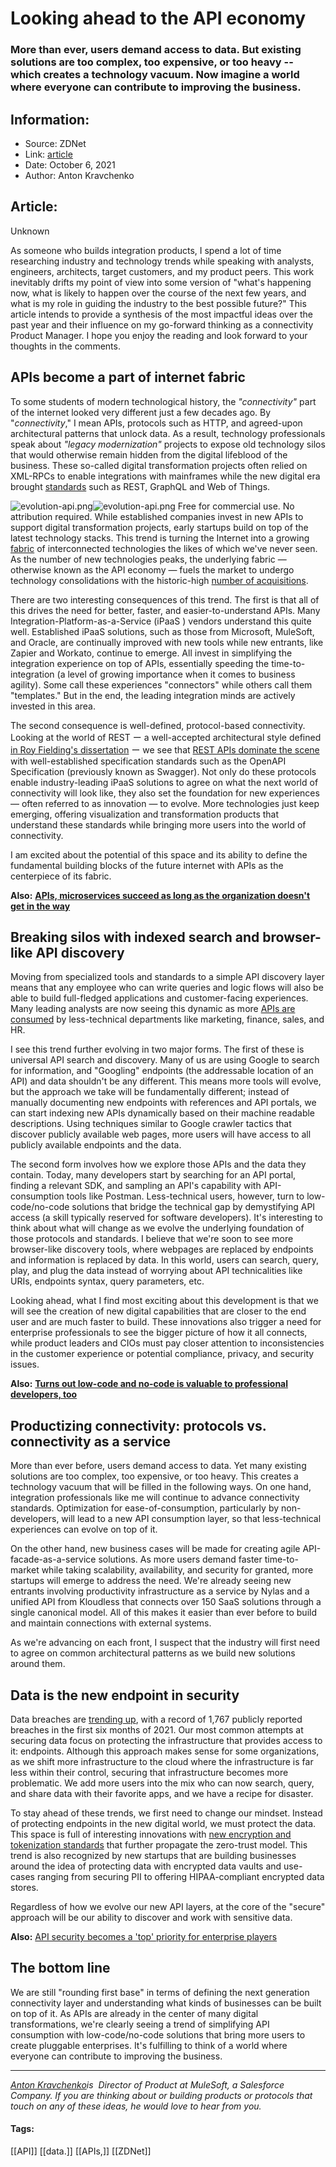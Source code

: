 # Looking ahead to the API economy
### More than ever, users demand access to data. But existing solutions are too complex, too expensive, or too heavy -- which creates a technology vacuum. Now imagine a world where everyone can contribute to improving the business.

## Information:
+ Source: ZDNet
+ Link: [article](https://www.zdnet.com/article/looking-ahead-to-the-future-of-api-economy/)
+ Date: October 6, 2021
+ Author: Anton Kravchenko


## Article:
Unknown


As someone who builds integration products, I spend a lot of time researching industry and technology trends while speaking with analysts, engineers, architects, target customers, and my product peers. This work inevitably drifts my point of view into some version of "what's happening now, what is likely to happen over the course of the next few years, and what is my role in guiding the industry to the best possible future?" This article intends to provide a synthesis of the most impactful ideas over the past year and their influence on my go-forward thinking as a connectivity Product Manager. I hope you enjoy the reading and look forward to your thoughts in the comments. 

 APIs become a part of internet fabric
--------------------------------------

To some students of modern technological history, the *"connectivity"* part of the internet looked very different just a few decades ago. By "*connectivity*," I mean APIs, protocols such as HTTP, and agreed-upon architectural patterns that unlock data. As a result, technology professionals speak about *"legacy modernization"* projects to expose old technology silos that would otherwise remain hidden from the digital lifeblood of the business. These so-called digital transformation projects often relied on XML-RPCs to enable integrations with mainframes while the new digital era brought [standards](https://api-university.com/blog/styles-for-apis-soap-rest-and-rpc/) such as REST, GraphQL and Web of Things. 

![evolution-api.png]()![evolution-api.png](https://www.zdnet.com/a/img/resize/e9e09082aec18610e6f2124f1310251765510d99/2021/10/05/09cb246f-de74-4ab2-bd16-b747475a848e/evolution-api.png?fit=bounds&auto=webp)
 Free for commercial use. No attribution required.
 While established companies invest in new APIs to support digital transformation projects, early startups build on top of the latest technology stacks. This trend is turning the Internet into a growing [fabric](https://chiefmartec.com/2020/04/marketing-technology-landscape-2020-martech-5000/) of interconnected technologies the likes of which we've never seen. As the number of new technologies peaks, the underlying fabric — otherwise known as the API economy — fuels the market to undergo technology consolidations with the historic-high [number of acquisitions](https://www.computerworld.com/article/3605102/noteworthy-technology-acquisitions-2021.html). 

There are two interesting consequences of this trend. The first is that all of this drives the need for better, faster, and easier-to-understand APIs. Many Integration-Platform-as-a-Service (iPaaS ) vendors understand this quite well. Established iPaaS solutions, such as those from Microsoft, MuleSoft, and Oracle, are continually improved with new tools while new entrants, like Zapier and Workato, continue to emerge. All invest in simplifying the integration experience on top of APIs, essentially speeding the time-to-integration (a level of growing importance when it comes to business agility). Some call these experiences "connectors" while others call them "templates." But in the end, the leading integration minds are actively invested in this area.  

The second consequence is well-defined, protocol-based connectivity. Looking at the world of REST ー a well-accepted architectural style defined [in Roy Fielding's dissertation](https://www.ics.uci.edu/~fielding/pubs/dissertation/top.htm) ー we see that [REST APIs dominate the scene](https://jaxenter.com/state-of-api-integration-report-136342.html) with well-established specification standards such as the OpenAPI Specification (previously known as Swagger). Not only do these protocols enable industry-leading iPaaS solutions to agree on what the next world of connectivity will look like, they also set the foundation for new experiences — often referred to as innovation — to evolve. More technologies just keep emerging, offering visualization and transformation products that understand these standards while bringing more users into the world of connectivity.  

I am excited about the potential of this space and its ability to define the fundamental building blocks of the future internet with APIs as the centerpiece of its fabric. 

**Also:** [**APIs, microservices succeed as long as the organization doesn't get in the way**](https://www.zdnet.com/article/apis-microservices-succeed-as-long-as-the-organization-doesnt-get-in-the-way/)

 Breaking silos with indexed search and browser-like API discovery
------------------------------------------------------------------






Moving from specialized tools and standards to a simple API discovery layer means that any employee who can write queries and logic flows will also be able to build full-fledged applications and customer-facing experiences. Many leading analysts are now seeing this dynamic as more [APIs are consumed](https://www.gartner.com/en/newsroom/press-releases/2021-02-15-gartner-forecasts-worldwide-low-code-development-technologies-market-to-grow-23-percent-in-2021) by less-technical departments like marketing, finance, sales, and HR. 

I see this trend further evolving in two major forms. The first of these is universal API search and discovery. Many of us are using Google to search for information, and "Googling" endpoints (the addressable location of an API) and data shouldn't be any different. This means more tools will evolve, but the approach we take will be fundamentally different; instead of manually documenting new endpoints with references and API portals, we can start indexing new APIs dynamically based on their machine readable descriptions. Using techniques similar to Google crawler tactics that discover publicly available web pages, more users will have access to all publicly available endpoints and the data.  


The second form involves how we explore those APIs and the data they contain. Today, many developers start by searching for an API portal, finding a relevant SDK, and sampling an API's capability with API-consumption tools like Postman. Less-technical users, however, turn to low-code/no-code solutions that bridge the technical gap by demystifying API access (a skill typically reserved for software developers). It's interesting to think about what will change as we evolve the underlying foundation of those protocols and standards. I believe that we're soon to see more browser-like discovery tools, where webpages are replaced by endpoints and information is replaced by data. In this world, users can search, query, play, and plug the data instead of worrying about API technicalities like URIs, endpoints syntax, query parameters, etc. 

Looking ahead, what I find most exciting about this development is that we will see the creation of new digital capabilities that are closer to the end user and are much faster to build. These innovations also trigger a need for enterprise professionals to see the bigger picture of how it all connects, while product leaders and CIOs must pay closer attention to inconsistencies in the customer experience or potential compliance, privacy, and security issues.

**Also:** [**Turns out low-code and no-code is valuable to professional developers, too**](https://www.zdnet.com/article/low-code-and-no-code-is-for-professional-developers-too/)

 Productizing connectivity: protocols vs. connectivity as a service
-------------------------------------------------------------------

More than ever before, users demand access to data. Yet many existing solutions are too complex, too expensive, or too heavy. This creates a technology vacuum that will be filled in the following ways. On one hand, integration professionals like me will continue to advance connectivity standards. Optimization for ease-of-consumption, particularly by non-developers, will lead to a new API consumption layer, so that less-technical experiences can evolve on top of it.  

On the other hand, new business cases will be made for creating agile API-facade-as-a-service solutions. As more users demand faster time-to-market while taking scalability, availability, and security for granted, more startups will emerge to address the need. We're already seeing new entrants involving productivity infrastructure as a service by Nylas and a unified API from Kloudless that connects over 150 SaaS solutions through a single canonical model. All of this makes it easier than ever before to build and maintain connections with external systems.  

As we're advancing on each front, I suspect that the industry will first need to agree on common architectural patterns as we build new solutions around them.  

 Data is the new endpoint in security
-------------------------------------

Data breaches are [trending up](https://www.securitymagazine.com/articles/95793-data-breaches-in-the-first-half-of-2021-exposed-188-billion-records), with a record of 1,767 publicly reported breaches in the first six months of 2021. Our most common attempts at securing data focus on protecting the infrastructure that provides access to it: endpoints. Although this approach makes sense for some organizations, as we shift more infrastructure to the cloud where the infrastructure is far less within their control, securing that infrastructure becomes more problematic. We add more users into the mix who can now search, query, and share data with their favorite apps, and we have a recipe for disaster.  

To stay ahead of these trends, we first need to change our mindset. Instead of protecting endpoints in the new digital world, we must protect the data. This space is full of interesting innovations with [new encryption and tokenization standards](https://thenextweb.com/news/encryption-technology-11-potential-next-big-things) that further propagate the zero-trust model. This trend is also recognized by new startups that are building businesses around the idea of protecting data with encrypted data vaults and use-cases ranging from securing PII to offering HIPAA-compliant encrypted data stores. 

Regardless of how we evolve our new API layers, at the core of the "secure" approach will be our ability to discover and work with sensitive data.

**Also:** [API security becomes a 'top' priority for enterprise players](https://www.zdnet.com/article/api-security-becomes-a-top-priority-for-enterprise-players/)

 The bottom line
----------------

We are still "rounding first base" in terms of defining the next generation connectivity layer and understanding what kinds of businesses can be built on top of it. As APIs are already in the center of many digital transformations, we're clearly seeing a trend of simplifying API consumption with low-code/no-code solutions that bring more users to create pluggable enterprises. It's fulfilling to think of a world where everyone can contribute to improving the business. 



---

[*Anton Kravchenko*](mailto:anton.kravchenko@mulesoft.com)*is  Director of Product at MuleSoft, a Salesforce Company. If you are thinking about or building products or protocols that touch on any of these ideas, he would love to hear from you.* 





#### Tags:
[[API]] [[data.]] [[APIs,]] [[ZDNet]]
